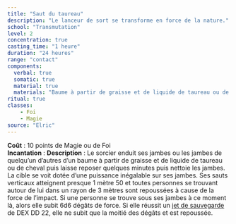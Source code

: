 ```yaml
---
title: "Saut du taureau"
description: "Le lanceur de sort se transforme en force de la nature."
school: "Transmutation"
level: 2
concentration: true
casting_time: "1 heure"
duration: "24 heures"
range: "contact"
components:
  verbal: true
  somatic: true
  material: true
  materials: "Baume à partir de graisse et de liquide de taureau ou de cheval"
ritual: true
classes:
    - Foi
    - Magie
source: "Elric"    
---
```

**Coût** : 10 points de Magie ou de Foi  
**Incantation** : 
**Description** : Le sorcier enduit ses jambes ou les jambes de quelqu’un d’autres d’un baume à partir de graisse et de liquide de taureau ou de cheval puis laisse reposer quelques minutes puis nettoie les jambes. La cible se voit dotée d’une puissance inégalable sur ses jambes. Ses sauts verticaux atteignent presque 1 mètre 50 et toutes personnes se trouvant autour de lui dans un rayon de 3 mètres sont repoussées à cause de la force de l’impact. Si une personne se trouve sous ses jambes à ce moment là, alors elle subit 6d6 dégâts de force. Si elle réussit un [jet de sauvegarde](/utiliser-les-caracteristiques/#jets-de-sauvegarde) de DEX DD 22, elle ne subit que la moitié des dégâts et est repoussée.  
